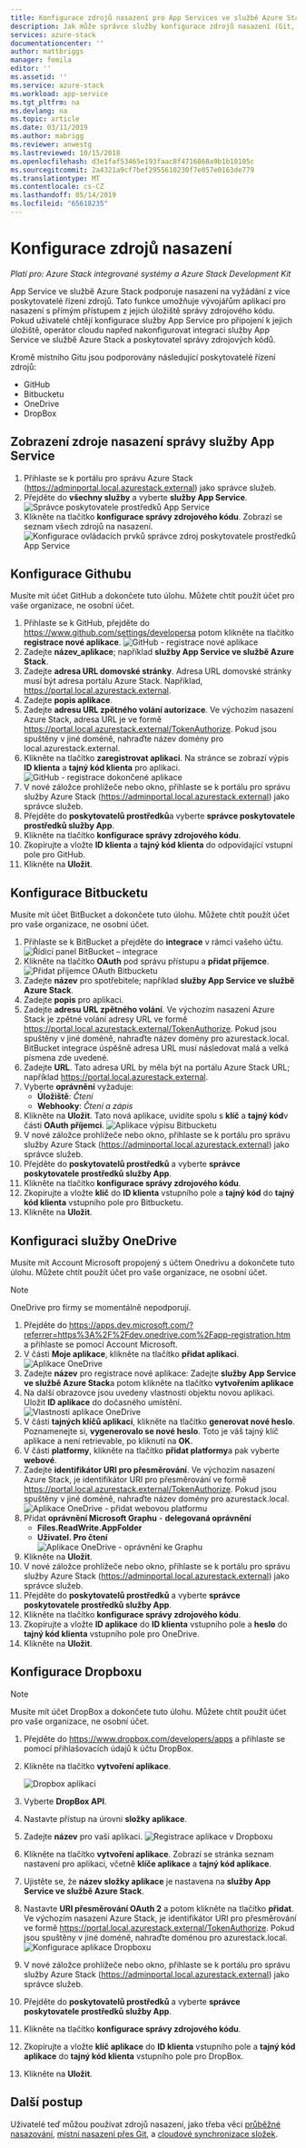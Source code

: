 ```yaml
---
title: Konfigurace zdrojů nasazení pro App Services ve službě Azure Stack | Dokumentace Microsoftu
description: Jak může správce služby konfigurace zdrojů nasazení (Git, GitHub, BitBucket, DropBox a Onedrivu) pro službu App Services ve službě Azure Stack
services: azure-stack
documentationcenter: ''
author: mattbriggs
manager: femila
editor: ''
ms.assetid: ''
ms.service: azure-stack
ms.workload: app-service
ms.tgt_pltfrm: na
ms.devlang: na
ms.topic: article
ms.date: 03/11/2019
ms.author: mabrigg
ms.reviewer: anwestg
ms.lastreviewed: 10/15/2018
ms.openlocfilehash: d3e1faf53465e193faac8f4716868a9b1b10105c
ms.sourcegitcommit: 2a4321a9cf7bef2955610230f7e057e0163de779
ms.translationtype: MT
ms.contentlocale: cs-CZ
ms.lasthandoff: 05/14/2019
ms.locfileid: "65618235"
---
```

# <a name="configure-deployment-sources"></a>Konfigurace zdrojů nasazení

*Platí pro: Azure Stack integrované systémy a Azure Stack Development Kit*

App Service ve službě Azure Stack podporuje nasazení na vyžádání z více poskytovatelé řízení zdrojů. Tato funkce umožňuje vývojářům aplikací pro nasazení s přímým přístupem z jejich úložiště správy zdrojového kódu. Pokud uživatelé chtějí konfigurace služby App Service pro připojení k jejich úložiště, operátor cloudu napřed nakonfigurovat integraci služby App Service ve službě Azure Stack a poskytovatel správy zdrojových kódů.  

Kromě místního Gitu jsou podporovány následující poskytovatelé řízení zdrojů:

* GitHub
* Bitbucketu
* OneDrive
* DropBox

## <a name="view-deployment-sources-in-app-service-administration"></a>Zobrazení zdroje nasazení správy služby App Service

1. Přihlaste se k portálu pro správu Azure Stack (https://adminportal.local.azurestack.external) jako správce služeb.
2. Přejděte do **všechny služby** a vyberte **služby App Service**.
    ![Správce poskytovatele prostředků App Service][1]
3. Klikněte na tlačítko **konfigurace správy zdrojového kódu**. Zobrazí se seznam všech zdrojů na nasazení.
    ![Konfigurace ovládacích prvků správce zdroj poskytovatele prostředků App Service][2]

## <a name="configure-github"></a>Konfigurace Githubu

Musíte mít účet GitHub a dokončete tuto úlohu. Můžete chtít použít účet pro vaše organizace, ne osobní účet.

1. Přihlaste se k GitHub, přejděte do https://www.github.com/settings/developersa potom klikněte na tlačítko **registrace nové aplikace**.
    ![GitHub - registrace nové aplikace][3]
2. Zadejte **název_aplikace**; například **služby App Service ve službě Azure Stack**.
3. Zadejte **adresa URL domovské stránky**. Adresa URL domovské stránky musí být adresa portálu Azure Stack. Například, https://portal.local.azurestack.external.
4. Zadejte **popis aplikace**.
5. Zadejte **adresu URL zpětného volání autorizace**. Ve výchozím nasazení Azure Stack, adresa URL je ve formě https://portal.local.azurestack.external/TokenAuthorize. Pokud jsou spuštěny v jiné doméně, nahraďte název domény pro local.azurestack.external.
6. Klikněte na tlačítko **zaregistrovat aplikaci**. Na stránce se zobrazí výpis **ID klienta** a **tajný kód klienta** pro aplikaci.
    ![GitHub - registrace dokončené aplikace][5]
7.  V nové záložce prohlížeče nebo okno, přihlaste se k portálu pro správu služby Azure Stack (https://adminportal.local.azurestack.external) jako správce služeb.
8.  Přejděte do **poskytovatelů prostředků**a vyberte **správce poskytovatele prostředků služby App**.
9. Klikněte na tlačítko **konfigurace správy zdrojového kódu**.
10. Zkopírujte a vložte **ID klienta** a **tajný kód klienta** do odpovídající vstupní pole pro GitHub.
11. Klikněte na **Uložit**.

## <a name="configure-bitbucket"></a>Konfigurace Bitbucketu

Musíte mít účet BitBucket a dokončete tuto úlohu. Můžete chtít použít účet pro vaše organizace, ne osobní účet.

1. Přihlaste se k BitBucket a přejděte do **integrace** v rámci vašeho účtu.
    ![Řídicí panel BitBucket – integrace][7]
2. Klikněte na tlačítko **OAuth** pod správu přístupu a **přidat příjemce**.
    ![Přidat příjemce OAuth Bitbucketu][8]
3. Zadejte **název** pro spotřebitele; například **služby App Service ve službě Azure Stack**.
4. Zadejte **popis** pro aplikaci.
5. Zadejte **adresu URL zpětného volání**. Ve výchozím nasazení Azure Stack je zpětné volání adresy URL ve formě https://portal.local.azurestack.external/TokenAuthorize. Pokud jsou spuštěny v jiné doméně, nahraďte název domény pro azurestack.local. BitBucket integrace úspěšně adresa URL musí následovat malá a velká písmena zde uvedené.
6. Zadejte **URL**. Tato adresa URL by měla být na portálu Azure Stack URL; například https://portal.local.azurestack.external.
7. Vyberte **oprávnění** vyžaduje:
    - **Úložiště**: *Čtení*
    - **Webhooky**: *Čtení a zápis*
8. Klikněte na **Uložit**. Tato nová aplikace, uvidíte spolu s **klíč** a **tajný kód**v části **OAuth příjemci**.
    ![Aplikace výpisu Bitbucketu][9]
9.  V nové záložce prohlížeče nebo okno, přihlaste se k portálu pro správu služby Azure Stack (https://adminportal.local.azurestack.external) jako správce služeb.
10.  Přejděte do **poskytovatelů prostředků** a vyberte **správce poskytovatele prostředků služby App**.
11. Klikněte na tlačítko **konfigurace správy zdrojového kódu**.
12. Zkopírujte a vložte **klíč** do **ID klienta** vstupního pole a **tajný kód** do **tajný kód klienta** vstupního pole pro Bitbucketu.
13. Klikněte na **Uložit**.

## <a name="configure-onedrive"></a>Konfiguraci služby OneDrive

Musíte mít Account Microsoft propojený s účtem Onedrivu a dokončete tuto úlohu.  Můžete chtít použít účet pro vaše organizace, ne osobní účet.

> [!NOTE]
> OneDrive pro firmy se momentálně nepodporují.

1. Přejděte do https://apps.dev.microsoft.com/?referrer=https%3A%2F%2Fdev.onedrive.com%2Fapp-registration.htm a přihlaste se pomocí Account Microsoft.
2. V části **Moje aplikace**, klikněte na tlačítko **přidat aplikaci**.
![Aplikace OneDrive][10]
3. Zadejte **název** pro registrace nové aplikace: Zadejte **služby App Service ve službě Azure Stack**a potom klikněte na tlačítko **vytvořením aplikace**
4. Na další obrazovce jsou uvedeny vlastnosti objektu novou aplikaci. Uložit **ID aplikace** do dočasného umístění.
![Vlastnosti aplikace OneDrive][11]
5. V části **tajných klíčů aplikací**, klikněte na tlačítko **generovat nové heslo**. Poznamenejte si, **vygenerovalo se nové heslo**. Toto je váš tajný klíč aplikace a není retrievable, po kliknutí na **OK**.
6. V části **platformy**, klikněte na tlačítko **přidat platformy**a pak vyberte **webové**.
7. Zadejte **identifikátor URI pro přesměrování**. Ve výchozím nasazení Azure Stack, je identifikátor URI pro přesměrování ve formě https://portal.local.azurestack.external/TokenAuthorize. Pokud jsou spuštěny v jiné doméně, nahraďte název domény pro azurestack.local.
![Aplikace OneDrive - přidat webovou platformu][12]
8. Přidat **oprávnění Microsoft Graphu** - **delegovaná oprávnění**
    - **Files.ReadWrite.AppFolder**
    - **Uživatel. Pro čtení**  
      ![Aplikace OneDrive - oprávnění ke Graphu][13]
9. Klikněte na **Uložit**.
10.  V nové záložce prohlížeče nebo okno, přihlaste se k portálu pro správu služby Azure Stack (https://adminportal.local.azurestack.external) jako správce služeb.
11.  Přejděte do **poskytovatelů prostředků** a vyberte **správce poskytovatele prostředků služby App**.
12. Klikněte na tlačítko **konfigurace správy zdrojového kódu**.
13. Zkopírujte a vložte **ID aplikace** do **ID klienta** vstupního pole a **heslo** do **tajný kód klienta** vstupního pole pro OneDrive.
14. Klikněte na **Uložit**.

## <a name="configure-dropbox"></a>Konfigurace Dropboxu

> [!NOTE]
> Musíte mít účet DropBox a dokončete tuto úlohu. Můžete chtít použít účet pro vaše organizace, ne osobní účet.

1. Přejděte do https://www.dropbox.com/developers/apps a přihlaste se pomocí přihlašovacích údajů k účtu DropBox.
2. Klikněte na tlačítko **vytvoření aplikace**.

    ![Dropbox aplikací][14]

3. Vyberte **DropBox API**.
4. Nastavte přístup na úrovni **složky aplikace**.
5. Zadejte **název** pro vaši aplikaci.
![Registrace aplikace v Dropboxu][15]
6. Klikněte na tlačítko **vytvoření aplikace**. Zobrazí se stránka seznam nastavení pro aplikaci, včetně **klíče aplikace** a **tajný kód aplikace**.
7. Ujistěte se, že **název složky aplikace** je nastavena na **služby App Service ve službě Azure Stack**.
8. Nastavte **URI přesměrování OAuth 2** a potom klikněte na tlačítko **přidat**. Ve výchozím nasazení Azure Stack, je identifikátor URI pro přesměrování ve formě https://portal.local.azurestack.external/TokenAuthorize. Pokud jsou spuštěny v jiné doméně, nahraďte doménou pro azurestack.local.
![Konfigurace aplikace Dropboxu][16]
9.  V nové záložce prohlížeče nebo okno, přihlaste se k portálu pro správu služby Azure Stack (https://adminportal.local.azurestack.external) jako správce služeb.
10.  Přejděte do **poskytovatelů prostředků** a vyberte **správce poskytovatele prostředků služby App**.
11. Klikněte na tlačítko **konfigurace správy zdrojového kódu**.
12. Zkopírujte a vložte **klíč aplikace** do **ID klienta** vstupního pole a **tajný kód aplikace** do **tajný kód klienta** vstupního pole pro DropBox.
13. Klikněte na **Uložit**.

## <a name="next-steps"></a>Další postup

Uživatelé teď můžou používat zdrojů nasazení, jako třeba věci [průběžné nasazování](https://docs.microsoft.com/azure/app-service/deploy-continuous-deployment), [místní nasazení přes Git](https://docs.microsoft.com/azure/app-service/deploy-local-git), a [cloudové synchronizace složek](https://docs.microsoft.com/azure/app-service/deploy-content-sync).

<!--Image references-->
[1]: ./media/azure-stack-app-service-configure-deployment-sources/App-service-provider-admin.png
[2]: ./media/azure-stack-app-service-configure-deployment-sources/App-service-provider-admin-source-control-configuration.png
[3]: ./media/azure-stack-app-service-configure-deployment-sources/App-service-provider-admin-github-developer-applications.png
[4]: ./media/azure-stack-app-service-configure-deployment-sources/App-service-provider-admin-github-register-a-new-oauth-application-populated.png
[5]: ./media/azure-stack-app-service-configure-deployment-sources/App-service-provider-admin-github-register-a-new-oauth-application-complete.png
[6]: ./media/azure-stack-app-service-configure-deployment-sources/App-service-provider-admin-roles-management-server-repair-all.png
[7]: ./media/azure-stack-app-service-configure-deployment-sources/App-service-provider-admin-bitbucket-dashboard.png
[8]: ./media/azure-stack-app-service-configure-deployment-sources/App-service-provider-admin-bitbucket-access-management-add-oauth-consumer.png
[9]: ./media/azure-stack-app-service-configure-deployment-sources/App-service-provider-admin-bitbucket-access-management-add-oauth-consumer-complete.png
[10]: ./media/azure-stack-app-service-configure-deployment-sources/App-service-provider-admin-Onedrive-applications.png
[11]: ./media/azure-stack-app-service-configure-deployment-sources/App-service-provider-admin-Onedrive-application-registration.png
[12]: ./media/azure-stack-app-service-configure-deployment-sources/App-service-provider-admin-Onedrive-application-platform.png
[13]: ./media/azure-stack-app-service-configure-deployment-sources/App-service-provider-admin-Onedrive-application-graph-permissions.png
[14]: ./media/azure-stack-app-service-configure-deployment-sources/App-service-provider-admin-Dropbox-applications.png
[15]: ./media/azure-stack-app-service-configure-deployment-sources/App-service-provider-admin-Dropbox-application-registration.png
[16]: ./media/azure-stack-app-service-configure-deployment-sources/App-service-provider-admin-Dropbox-application-configuration.png
